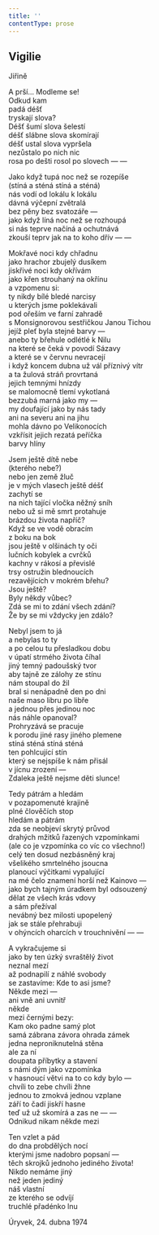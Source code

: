 ```yaml
---
title: ''
contentType: prose
---
```


## Vigilie

Jiřině

A prší… Modleme se!  
Odkud kam  
padá déšť  
tryskají slova?  
Déšť šumí slova šelestí  
déšť slábne slova skomírají  
déšť ustal slova vypršela  
nezůstalo po nich nic  
rosa po dešti rosol po slovech — —

Jako když tupá noc než se rozepíše  
(stíná a sténá stíná a sténá)  
nás vodí od lokálu k lokálu  
dávná výčepní zvětralá  
bez pěny bez svatozáře —  
jako když líná noc než se rozhoupá  
si nás teprve načíná a ochutnává  
zkouší teprv jak na to koho dřív — —

Mokřavé noci kdy chřadnu  
jako hrachor zbujelý dusíkem  
jiskřivé noci kdy okřívám  
jako křen strouhaný na okřínu  
a vzpomenu si:  
ty nikdy bílé bledé narcisy  
u kterých jsme poklekávali  
pod ořeším ve farní zahradě  
s Monsignorovou sestřičkou Janou Tichou  
jejíž pleť byla stejné barvy —  
anebo ty břehule odlétlé k Nilu  
na které se čeká v povodí Sázavy  
a které se v červnu nevracejí  
i když koncem dubna už vál příznivý vítr  
a ta žulová stráň provrtaná  
jejich temnými hnízdy  
se malomocně tlemí vykotlaná  
bezzubá marná jako my —  
my doufající jako by nás tady  
ani na severu ani na jihu  
mohla dávno po Velikonocích  
vzkřísit jejich rezatá peříčka  
barvy hlíny

Jsem ještě dítě nebe  
(kterého nebe?)  
nebo jen země žluč  
je v mých vlasech ještě déšť  
zachytí se  
na nich tající vločka něžný sníh  
nebo už si mě smrt protahuje  
brázdou života napříč?  
Když se ve vodě obracím  
z boku na bok  
jsou ještě v olšinách ty oči  
lučních kobylek a cvrčků  
kachny v rákosí a převislé  
trsy ostružin blednoucích  
rezavějících v mokrém břehu?  
Jsou ještě?  
Byly někdy vůbec?  
Zdá se mi to zdání všech zdání?  
Že by se mi vždycky jen zdálo?

Nebyl jsem to já  
a nebylas to ty  
a po celou tu přesladkou dobu  
v úpatí strmého života číhal  
jiný temný padoušský tvor  
aby tajně ze zálohy ze stínu  
nám stoupal do žil  
bral si nenápadně den po dni  
naše maso libru po libře  
a jednou přes jedinou noc  
nás náhle opanoval?  
Prohryzává se pracuje  
k porodu jiné rasy jiného plemene  
stíná sténá stíná sténá  
ten pohlcující stín  
který se nejspíše k nám přisál  
v jícnu zrození —  
Zdaleka ještě nejsme děti slunce!

Tedy pátrám a hledám  
v pozapomenuté krajině  
plné člověčích stop  
hledám a pátrám  
zda se neobjeví skrytý průvod  
drahých mžitků řazených vzpomínkami  
(ale co je vzpomínka co víc co všechno!)  
celý ten dosud nezbásněný kraj  
všelikého smrtelného jsoucna  
planoucí výčitkami vypalující  
na mé čelo znamení horší než Kainovo —  
jako bych tajným úradkem byl odsouzený  
dělat ze všech krás vdovy  
a sám přežíval  
nevábný bez milosti upopelený  
jak se stále přehrabuji  
v ohýncích oharcích v trouchnivění — —

A vykračujeme si  
jako by ten úzký svraštělý život  
neznal mezí  
až podnapilí z náhlé svobody  
se zastavíme: Kde to asi jsme?  
Někde mezi —  
ani vně ani uvnitř  
někde  
mezi černými bezy:  
Kam oko padne samý plot  
samá zábrana závora ohrada zámek  
jedna neproniknutelná stěna  
ale za ní  
doupata příbytky a stavení  
s námi dým jako vzpomínka  
v hasnoucí větvi na to co kdy bylo —  
chvíli to zebe chvíli žhne  
jednou to zmokvá jednou vzplane  
září to čadí jiskří hasne  
teď už už skomírá a zas ne — —  
Odnikud nikam někde mezi

Ten vzlet a pád  
do dna probdělých nocí  
kterými jsme nadobro popsaní —  
těch skrojků jednoho jediného života!  
Nikdo nemáme jiný  
než jeden jediný  
náš vlastní  
ze kterého se odvíjí  
truchlé přadénko lnu

Úryvek, 24. dubna 1974
